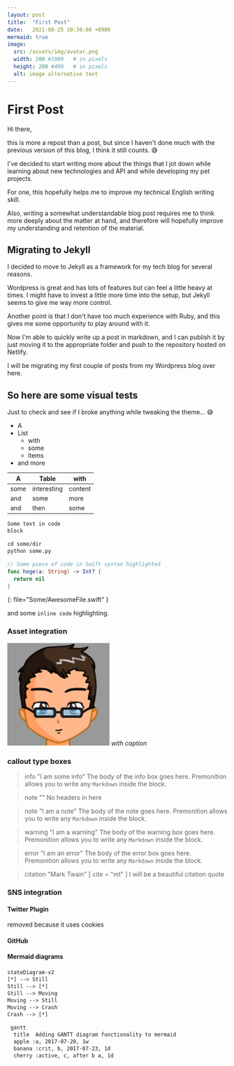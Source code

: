 ```yaml
---
layout: post
title:  "First Post"
date:   2021-08-25 10:30:00 +0900
mermaid: true
image:
  src: /assets/img/avatar.png
  width: 200 #1000   # in pixels
  height: 200 #400   # in pixels
  alt: image alternative text
---
```


# First Post
 
Hi there,

this is more a repost than a post, but since I haven't done much with the previous version of this blog, I think it still counts. 😅

I've decided to start writing more about the things that I jot down while learning about new technologies and API and while developing my pet projects.  

For one, this hopefully helps me to improve my technical English writing skill.  

Also, writing a somewhat understandable blog post requires me to think more deeply about the matter at hand, and therefore will hopefully improve my understanding and retention of the material.

## Migrating to Jekyll

I decided to move to Jekyll as a framework for my tech blog for several reasons.

Wordpress is great and has lots of features but can feel a little heavy at times. I might have to invest a little more time into the setup, but Jekyll seems to give me way more control.

Another point is that I don't have too much experience with Ruby, and this gives me some opportunity to play around with it.

Now I'm able to quickly write up a post in markdown, and I can publish it by just moving it to the appropriate folder and push to the repository hosted on Netlify.

I will be migrating my first couple of posts from my Wordpress blog over here.

## So here are some visual tests

Just to check and see if I broke anything while tweaking the theme... 😅

- A 
- List 
  - with
  - some
  - items
- and more

| A    | Table       | with    |
| ---- | ----------- | ------- |
| some | interesting | content |
| and  | some        | more    |
| and  | then        | some    |

```
Some text in code
block
```

```terminal
cd some/dir
python some.py
```

```swift
// Some piece of code in Swift syntax highlighted
func hoge(a: String) -> Int? {
  return nil
}
```
{: file="Some/AwesomeFile.swift" }

and some `inline code` highlighting.

### Asset integration

![imae](/assets/img/avatar.png)
_with caption_

### callout type boxes

> info "I am some info"
> The body of the info box goes here. Premonition allows you to write any `Markdown` inside the block.

> note ""
> No headers in here

> note "I am a note"
> The body of the note goes here. Premonition allows you to write any `Markdown` inside the block.

> warning "I am a warning"
> The body of the warning box goes here. Premonition allows you to write any `Markdown` inside the block.

> error "I am an error"
> The body of the error box goes here. Premonition allows you to write any `Markdown` inside the block.

> citation "Mark Twain" [ cite = "mt" ]
> I will be a beautiful citation quote

### SNS integration

#### Twitter Plugin

removed because it uses cookies

#### GitHub


#### Mermaid diagrams

```mermaid
stateDiagram-v2
[*] --> Still
Still --> [*]
Still --> Moving
Moving --> Still
Moving --> Crash
Crash --> [*]
```

```mermaid
 gantt
  title  Adding GANTT diagram functionality to mermaid
  apple :a, 2017-07-20, 1w
  banana :crit, b, 2017-07-23, 1d
  cherry :active, c, after b a, 1d
```
